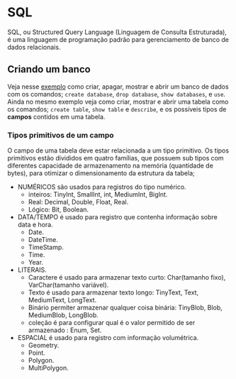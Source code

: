 # SQL
SQL, ou Structured Query Language (Linguagem de Consulta Estruturada), é uma linguagem de programação padrão para gerenciamento de banco de dados relacionais.

## Criando um banco
Veja nesse [exemplo](https://github.com/marcospontoexe/SQL/blob/main/MySQL/Curso%20em%20v%C3%ADdeo/01-criando%20db/01-.sql) como criar, apagar, mostrar e abrir um banco de dados com os comandos; `create database`, `drop database`, `show databases`, e `use`. Ainda no mesmo exemplo veja como criar, mostrar e abrir uma tabela como os comandos; `create table`, `show table` e `describe`, e os possíveis tipos de **campos** contidos em uma tabela.
### Tipos primitivos de um campo
O campo de uma tabela deve estar relacionada a um tipo primitivo. 
Os tipos primitivos estão divididos em quatro famílias, que possuem sub tipos com diferentes capacidade de armazenamento na memória (quantidade de bytes), para otimizar o dimensionamento da estrutura da tabela;
* NUMÉRICOS são usados para registros do tipo numérico.
    * inteiros:  TinyInt, SmallInt, int, MediumInt, BigInt.
    * Real: Decimal, Double, Float, Real.
    * Lógico: Bit, Boolean.
* DATA/TEMPO é usado para registro que contenha informação sobre data e hora.
    * Date.
    * DateTime.
    * TimeStamp.
    * Time.
    * Year.
* LITERAIS.
    * Caractere é usado para armazenar texto curto: Char(tamanho fixo), VarChar(tamanho variável).
    * Texto é usado para armazenar texto longo: TinyText, Text, MediumText, LongText.
    * Binário permiter armazenar qualquer coisa binária: TinyBlob, Blob, MediumBlob, LongBlob.
    * coleção é para configurar qual é o valor permitido de ser armazenado : Enum, Set.
* ESPACIAL é usado para registro com informação volumétrica.
    * Geometry.
    * Point.
    * Polygon.
    * MultiPolygon.
